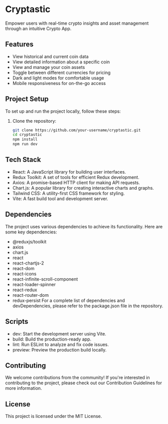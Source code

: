 # Cryptastic

Empower users with real-time crypto insights and asset management through an intuitive Crypto App.

## Features

- View historical and current coin data
- View detailed information about a specific coin
- View and manage your coin assets
- Toggle between different currencies for pricing
- Dark and light modes for comfortable usage
- Mobile responsiveness for on-the-go access

## Project Setup

To set up and run the project locally, follow these steps:

1. Clone the repository:
   ```bash
   git clone https://github.com/your-username/cryptastic.git
   cd cryptastic
   npm install
   npm run dev
   ```

## Tech Stack
- React: A JavaScript library for building user interfaces.
- Redux Toolkit: A set of tools for efficient Redux development.
- Axios: A promise-based HTTP client for making API requests.
- Chart.js: A popular library for creating interactive charts and graphs.
- Tailwind CSS: A utility-first CSS framework for styling.
- Vite: A fast build tool and development server.

## Dependencies
The project uses various dependencies to achieve its functionality. Here are some key dependencies:
- @reduxjs/toolkit
- axios
- chart.js
- react
- react-chartjs-2
- react-dom
- react-icons
- react-infinite-scroll-component
- react-loader-spinner
- react-redux
- react-router-dom
- redux-persist
For a complete list of dependencies and devDependencies, please refer to the package.json file in the repository.

## Scripts
- dev: Start the development server using Vite.
- build: Build the production-ready app.
- lint: Run ESLint to analyze and fix code issues.
- preview: Preview the production build locally.

## Contributing
We welcome contributions from the community! If you're interested in contributing to the project, please check out our Contribution Guidelines for more information.

## License
This project is licensed under the MIT License.

